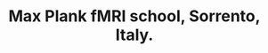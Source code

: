 ---
title: "Max Plank fMRI school, Sorrento, Italy."
project_id: 
conference_id: ""
presenters:
   - peter_bandettini
summary: "<p>Max Plank fMRI school, Sorrento, Italy.</p>"
file: /assets/presentations/T196.ppt
filename: T196.ppt
layout: presentation
---